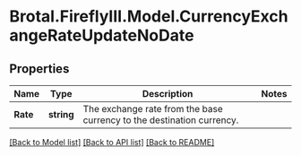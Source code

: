 # Brotal.FireflyIII.Model.CurrencyExchangeRateUpdateNoDate

## Properties

Name | Type | Description | Notes
------------ | ------------- | ------------- | -------------
**Rate** | **string** | The exchange rate from the base currency to the destination currency. | 

[[Back to Model list]](../../README.md#documentation-for-models) [[Back to API list]](../../README.md#documentation-for-api-endpoints) [[Back to README]](../../README.md)

